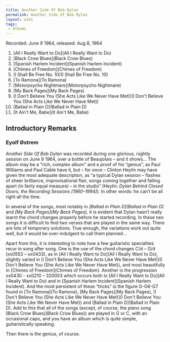 ```yaml
---
title: Another Side Of Bob Dylan
permalink: Another Side Of Bob Dylan
layout: wiki
tags:
 - Albums
---
```


Recorded: June 9 1964,
released: Aug 8, 1964

1.  [All I Really Want to Do](All I Really Want to Do)
2.  [Black Crow Blues](Black Crow Blues)
3.  [Spanish Harlem Incident](Spanish Harlem Incident)
4.  [Chimes of Freedom](Chimes of Freedom)
5.  [I Shall Be Free No. 10](I Shall Be Free No. 10)
6.  [To Ramona](To Ramona)
7.  [Motorpsycho Nightmare](Motorpsycho Nightmare)
8.  [My Back Pages](My Back Pages)
9.  [I Don't Believe You (She Acts Like We Never Have
    Met)](I Don't Believe You (She Acts Like We Never Have Met))
10. [Ballad in Plain D](Ballad in Plain D)
11. [It Ain't Me, Babe](It Ain't Me, Babe)

## Introductory Remarks

### Eyolf Østrem

_Another Side Of Bob Dylan_ was recorded during one glorious,
nightly session on June 9 1964, over a bottle of Beaujolais – and it
shows… The album may be a “rich, complex album” and a proof of his
“genius”, as Paul Williams and Paul Cable have it, but – for once –
Clinton Heylin may have given the most adequate description, as “a
typical Dylan session – flashes of sheer brilliance, improvisational
flair, songs coming together and falling apart (in fairly equal measure)
– in the studio” (Heylin: <em>Dylan Behind Closed Doors, the Recording
Sessions [1960–1994]</em>). In other words: he can’t be all right all
the time.

In several of the songs, most notably in <em>[Ballad in Plain
D](Ballad in Plain D) </em>and <em>[My Back
Pages](My Back Pages), </em>it is evident that Dylan hasn’t
really learnt the chord changes properly before he started recording. In
these two songs it is difficult to find two verses that are played in
the same way. There are lots of temporary solutions. True enough, the
variations work out quite well, but it would be over-indulgent to call
them planned…

Apart from this, it is interesting to note how a few guitaristic
specialties recur in song after song. One is the use of the chord
changes C/d – G/d (xx0553 – xx0433), as in [All I Really Want to
Do](All I Really Want to Do), slightly varied in [I Don't
Believe You (She Acts Like We Never Have
Met)](I Don't Believe You (She Acts Like We Never Have Met)),
and most beautifully in [Chimes of
Freedom](Chimes of Freedom). Another is the progression
xx0430 - xx0210 – 320003 which occurs both in [All I Really Want to
Do](All I Really Want to Do) and in [Spanish Harlem
Incident](Spanish Harlem Incident). And the most persistent
of these “tricks” is the figure G-G6-G7 found in [To
Ramona](To Ramona), [My Back
Pages](My Back Pages), [I Don't Believe You (She Acts Like We
Never Have
Met)](I Don't Believe You (She Acts Like We Never Have Met))
and [Ballad in Plain D](Ballad in Plain D)<em>. </em>Add to
this that all of the songs (except, of course, the piano song [Black
Crow Blues](Black Crow Blues)) are played in G or C, with an
occasional capo, and you have an album which is quite simple,
guitaristically speaking.

Then there is the genius, of course.
